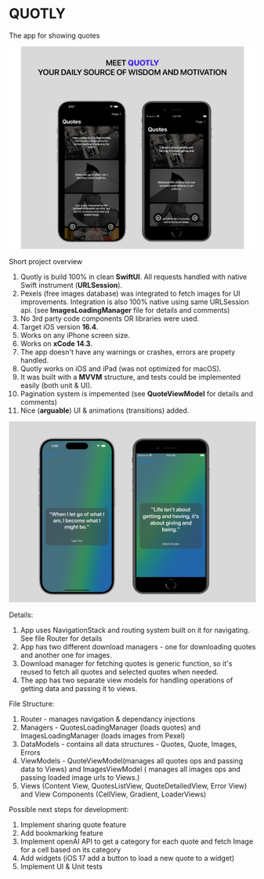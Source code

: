 # QUOTLY
The app for showing quotes

![alt text](https://raw.githubusercontent.com/amolon615/quoteOfTheDay/main/github_cover.png)



Short project overview
1. Quotly is build 100% in clean **SwiftUI**. All requests handled with native Swift instrument (**URLSession**).
2. Pexels (free images database) was integrated to fetch images for UI improvements. Integration is also 100% native using same URLSession api. (see **ImagesLoadingManager** file for details and comments)
3. No 3rd party code components OR libraries were used.
4. Target iOS version **16.4**.
5. Works on any iPhone screen size.
6. Works on **xCode 14.3**.
7. The app doesn't have any warnings or crashes, errors are propety handled.
8. Quotly works on iOS and iPad (was not optimized for macOS).
9. It was built with a **MVVM** structure, and tests could be implemented easily (both unit & UI).
10. Pagination system is impemented (see **QuoteViewModel** for details and comments) 
11. Nice (**arguable**) UI & animations (transitions) added.

![alt text](https://raw.githubusercontent.com/amolon615/quoteOfTheDay/main/cover_2.png)


Details:
1. App uses NavigationStack and routing system built on it for navigating. See file Router for details
2. App has two different download managers - one for downloading quotes and another one for images.
3. Download manager for fetching quotes is generic function, so it's reused to fetch all quotes and selected quotes when needed.
4. The app has two separate view models for handling operations of getting data and passing it to views.

File Structure:
1. Router - manages navigation & dependancy injections
2. Managers -  QuotesLoadingManager (loads quotes) and  ImagesLoadingManager (loads images from Pexel)
3. DataModels - contains all data structures - Quotes, Quote, Images, Errors
4. ViewModels - QuoteViewModel(manages all quotes ops and passing data to Views) and ImagesViewModel ( manages all images ops and passing loaded image urls to Views.)
5. Views (Content View, QuotesListView, QuoteDetailedView, Error View) and View Components (CellView, Gradient, LoaderViews)

Possible next steps for development:
1. Implement sharing quote feature
2. Add bookmarking feature
3. Implement openAI API to get a category for each quote and fetch Image for a cell based on its category
4. Add widgets (iOS 17 add a button to load a new quote to a widget)
5. Implement UI & Unit tests
   

   
   




    
